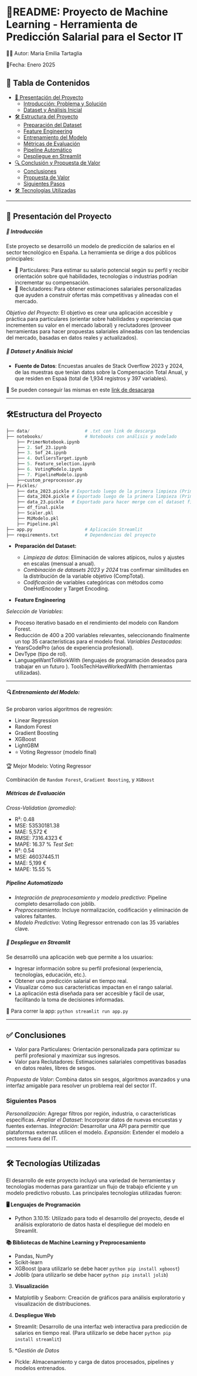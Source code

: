# 📝README: Proyecto de Machine Learning - Herramienta de Predicción Salarial para el Sector IT
👩‍💻 Autor: Maria Emilia Tartaglia 

📅Fecha: Enero 2025

## 📑 **Tabla de Contenidos**
- [📌 Presentación del Proyecto](#presentación-del-proyecto)
  - [Introducción: Problema y Solución](#introducción-problema-y-solución)
  - [Dataset y Análisis Inicial](#dataset-y-análisis-inicial)
- [🛠️ Estructura del Proyecto](#estructura-del-proyecto)
  - [Preparación del Dataset](#preparación-del-dataset)
  - [Feature Engineering](#feature-engineering)
  - [Entrenamiento del Modelo](#entrenamiento-del-modelo)
  - [Métricas de Evaluación](#métricas-de-evaluación)
  - [Pipeline Automático](#pipeline-automático)
  - [Despliegue en Streamlit](#despliegue-en-streamlit)
- [🔍 Conclusión y Propuesta de Valor](#conclusión-y-propuesta-de-valor)
  - [Conclusiones](#conclusiones)
  - [Propuesta de Valor](#propuesta-de-valor)
  - [Siguientes Pasos](#siguientes-pasos)
- [🛠️ Tecnologías Utilizadas](#tecnologías-utilizadas)

 _____________________________________________________________________________________________
## 📌 Presentación del Proyecto
##### 🎯 *Introducción*

Este proyecto se desarrolló un modelo de predicción de salarios en el sector tecnológico en España. La herramienta se dirige a dos públicos principales:
- 👤 Particulares: Para estimar su salario potencial según su perfil y recibir orientación sobre qué habilidades, tecnologías o industrias podrían incrementar su compensación.
- 💼 Reclutadores: Para obtener estimaciones salariales personalizadas que ayuden a construir ofertas más competitivas y alineadas con el mercado.

*Objetivo del Proyecto*: El objetivo es crear una aplicación accesible y práctica para particulares (orientar sobre habilidades y experiencias que incrementen su valor en el mercado laboral) y reclutadores (proveer herramientas para hacer propuestas salariales alineadas con las tendencias del mercado, basadas en datos reales y actualizados). 

##### 📁 *Dataset y Análisis Inicial*

- **Fuente de Datos**: Encuestas anuales de Stack Overflow 2023 y 2024, de las muestras que tenían datos sobre la Compensación Total Anual, y que residen en Espaá (total de 1,934 registros y 397 variables). 

🔗 Se pueden conseguir las mismas en este [link de desacarga](https://survey.stackoverflow.co/) 
 _____________________________________________________________________________________________
## 🛠️Estructura del Proyecto
```python
├── data/                     # .txt con link de descarga
├── notebooks/                # Notebooks con análisis y modelado
    ├── PrimerNotebook.ipynb
    ├── 2. Sof_23.ipynb
    ├── 3. Sof_24.ipynb
    ├── 4. OutliersTarget.ipynb
    ├── 5. Feature_selection.ipynb
    ├── 6. VotingModelo.ipynb
    ├── 7. PipelineModelo.ipynb 
    ├──custom_preprocessor.py
├── Pickles/ 
    ├── data_2023.pickle # Exportado luego de la primera limpieza (PrimerNotebook)
    ├── data_2024.pickle # Exportado luego de la primera limpieza (PrimerNotebook)
    ├── data_23.pickle   # Exportado para hacer merge con el dataset final 
    ├── df_final.pikle
    ├── Scaler.pkl
    ├── MiModelo.pkl
    ├── Pipeline.pkl
├── app.py                    # Aplicación Streamlit
├── requirements.txt          # Dependencias del proyecto
```

- **Preparación del Dataset:**
  - *Limpieza de datos*: Eliminación de valores atípicos, nulos y ajustes en escalas (mensual a anual).
  - *Combinación de datasets 2023 y 2024* tras confirmar similitudes en la distribución de la variable objetivo (CompTotal).
  - *Codificación* de variables categóricas con métodos como OneHotEncoder y Target Encoding.
 
- **Feature Engineering**

*Selección de Variables*:
  - Proceso iterativo basado en el rendimiento del modelo con Random Forest.
  - Reducción de 400 a 200 variables relevantes, seleccionando finalmente un top 35 características para el modelo final.
*Variables Destacadas*:
  - YearsCodePro (años de experiencia profesional).
  - DevType (tipo de rol).
  - LanguageWantToWorkWith (lenguajes de programación deseados para trabajar en un futuro ).
  ToolsTechHaveWorkedWith (herramientas utilizadas).

______________________________________________________________________________________________________________________________________________________________________
##### 🔍 Entrenamiento del Modelo: 

Se probaron varios algoritmos de regresión: 
- Linear Regression
- Random Forest
- Gradient Boosting
- XGBoost
- LightGBM
- ⭐ Voting Regressor (modelo final)

🏆 Mejor Modelo: Voting Regressor

Combinación de `Random Forest`, `Gradient Boosting`, y `XGBoost`

##### Métricas de Evaluación
*Cross-Validation (promedio):*
- R²: 0.48
- MSE: 53530181.38
- MAE: 5,572 €
- RMSE: 7316.4323 €
- MAPE: 16.37 %
*Test Set:*
- R²: 0.54
- MSE: 46037445.11
- MAE: 5,199 €
- MAPE: 15.55 %

##### Pipeline Automatizado
- *Integración de preprocesamiento y modelo predictivo*: Pipeline completo desarrollado con joblib.
- *Preprocesamiento*: Incluye normalización, codificación y eliminación de valores faltantes.
- *Modelo Predictivo*: Voting Regressor entrenado con las 35 variables clave.

##### 🚀 Despliegue en Streamlit
Se desarrolló una aplicación web que permite a los usuarios:
- Ingresar información sobre su perfil profesional (experiencia, tecnologías, educación, etc.).
- Obtener una predicción salarial en tiempo real.
- Visualizar cómo sus características impactan en el rango salarial.
- La aplicación está diseñada para ser accesible y fácil de usar, facilitando la toma de decisiones informadas.

🔗 Para correr la app: ```python streamlit run app.py```
____________________________________________________________________________________________________________________________________________________________________
## ✅ Conclusiones
- Valor para Particulares: Orientación personalizada para optimizar su perfil profesional y maximizar sus ingresos.
- Valor para Reclutadores: Estimaciones salariales competitivas basadas en datos reales, libres de sesgos.

*Propuesta de Valor*: Combina datos sin sesgos, algoritmos avanzados y una interfaz amigable para resolver un problema real del sector IT.

### Siguientes Pasos
*Personalización*: Agregar filtros por región, industria, o características específicas.
*Ampliar el Dataset*: Incorporar datos de nuevas encuestas y fuentes externas.
*Integración*: Desarrollar una API para permitir que plataformas externas utilicen el modelo.
*Expansión*: Extender el modelo a sectores fuera del IT.
____________________________________________________________________________________________________________________________________________________________________
## 🛠️ Tecnologías Utilizadas

El desarrollo de este proyecto incluyó una variedad de herramientas y tecnologías modernas para garantizar un flujo de trabajo eficiente y un modelo predictivo robusto. Las principales tecnologías utilizadas fueron:

**🖥️ Lenguajes de Programación**
- Python 3.10.15: Utilizado para todo el desarrollo del proyecto, desde el análisis exploratorio de datos hasta el despliegue del modelo en Streamlit.

**📚 Bibliotecas de Machine Learning y Preprocesamiento**
- Pandas, NumPy
- Scikit-learn
- XGBoost (para utilizarlo se debe hacer ```python pip install xgboost```)
- Joblib (para utilizarlo se debe hacer ```python pip install jolib```)

3. **Visualización**
- Matplotlib y Seaborn: Creación de gráficos para análisis exploratorio y visualización de distribuciones.

4. **Despliegue Web**
- Streamlit: Desarrollo de una interfaz web interactiva para predicción de salarios en tiempo real. (Para utilizarlo se debe hacer ```python pip install streamlit```)

5. **Gestión de Datos*
- Pickle: Almacenamiento y carga de datos procesados, pipelines y modelos entrenados.
